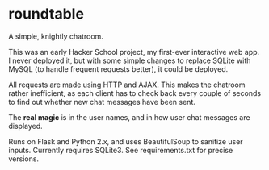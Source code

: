 roundtable
==========

A simple, knightly chatroom.

This was an early Hacker School project, my first-ever interactive web app. I never deployed it, but with some simple changes to replace SQLite with MySQL (to handle frequent requests better), it could be deployed.

All requests are made using HTTP and AJAX. This makes the chatroom rather inefficient, as each client has to check back every couple of seconds to find out whether new chat messages have been sent.

The **real magic** is in the user names, and in how user chat messages are displayed.

Runs on Flask and Python 2.x, and uses BeautifulSoup to sanitize user inputs. Currently requires SQLite3. See requirements.txt for precise versions.
